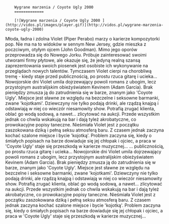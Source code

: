 
        Wygrane marzenia / Coyote Ugly 2000 
        =============
        
        [![Wygrane marzenia / Coyote Ugly 2000 ](http://vidos.pl/images/player.gif)](http://vidos.pl/wygrane-marzenia-coyote-ugly-2000)
        
        
 Młoda, ładna i zdolna Violet (Piper Perabo) marzy o karierze kompozytorki pop. Nie ma na to widoków w sennym New Jersey, gdzie mieszka z poczciwym, otyłym ojcem (John Goodman). Mimo jego oporów przeprowadza się do Nowego Jorku. Próbuje zainteresować swoimi utworami firmy płytowe, ale okazuje się, że jedyną realną szansą zaprezentowania swoich piosenek jest osobiste ich wykonywanie na przeglądach nowych talentów. Tymczasem Violet cierpi na chorobliwą tremę - kiedy staje przed publicznością, po prostu rzuca gitarę i ucieka... Nowojorskie dni Violet umila dojrzewający powoli romans z ubogim, lecz przystojnym australijskim obieżyświatem Kevinem (Adam Garcia). Brak pieniędzy zmusza ją do zatrudnienia się w barze, znanym jako 'Coyote Ugly'. Miejsce jest sławne ze względu na bezczelne i seksowne barmanki, zwane 'kojotkami'. Dziewczyny nie tylko podają drinki, ale rządzą knajpą i odstawiają w niej co wieczór niesamowity show. Potrafią zrugać klienta, oblać go wodą sodową, a nawet... zlicytować na aukcji. Przede wszystkim jednak co chwila wskakują na bar i dają tyleż akrobatyczne, co prowokacyjne popisy taneczne. Nieśmiała Violet jest z początku zaszokowana dziką i pełną seksu atmosferą baru. Z czasem jednak zaczyna kochać szalone miejsce i bycie 'kojotką'. Problem zaczyna się, kiedy o śmiałych popisach na barze dowiaduje się jej chłopak i ojciec, a praca w 'Coyote Ugly' staje się przeszkodą w karierze muzycznej...  ... publicznością, po prostu rzuca gitarę i ucieka... Nowojorskie dni Violet umila dojrzewający powoli romans z ubogim, lecz przystojnym australijskim obieżyświatem Kevinem (Adam Garcia). Brak pieniędzy zmusza ją do zatrudnienia się w barze, znanym jako 'Coyote Ugly'. Miejsce jest sławne ze względu na bezczelne i seksowne barmanki, zwane 'kojotkami'. Dziewczyny nie tylko podają drinki, ale rządzą knajpą i odstawiają w niej co wieczór niesamowity show. Potrafią zrugać klienta, oblać go wodą sodową, a nawet... zlicytować na aukcji. Przede wszystkim jednak co chwila wskakują na bar i dają tyleż akrobatyczne, co prowokacyjne popisy taneczne. Nieśmiała Violet jest z początku zaszokowana dziką i pełną seksu atmosferą baru. Z czasem jednak zaczyna kochać szalone miejsce i bycie 'kojotką'. Problem zaczyna się, kiedy o śmiałych popisach na barze dowiaduje się jej chłopak i ojciec, a praca w 'Coyote Ugly' staje się przeszkodą w karierze muzycznej...
    
